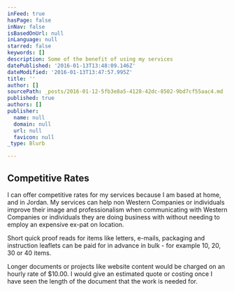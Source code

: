 ```yaml
---
inFeed: true
hasPage: false
inNav: false
isBasedOnUrl: null
inLanguage: null
starred: false
keywords: []
description: Some of the benefit of using my services
datePublished: '2016-01-13T13:48:09.146Z'
dateModified: '2016-01-13T13:47:57.995Z'
title: ''
author: []
sourcePath: _posts/2016-01-12-5fb3e8a5-4128-42dc-8502-9bd7cf55aac4.md
published: true
authors: []
publisher:
  name: null
  domain: null
  url: null
  favicon: null
_type: Blurb

---
```

## Competitive Rates

I can offer competitive rates for my services because I am based at home, and in Jordan. My services can help non Western Companies or individuals improve their image and professionalism when communicating with Western Companies or individuals they are doing business with without needing to employ an expensive ex-pat on location.

Short quick proof reads for items like letters, e-mails, packaging and instruction leaflets can be paid for in advance in bulk - for example 10, 20, 30 or 40 items. 

Longer documents or projects like website content would be charged on an hourly rate of $10.00\. I would give an estimated quote or costing once I have seen the length of the document that the work is needed for.